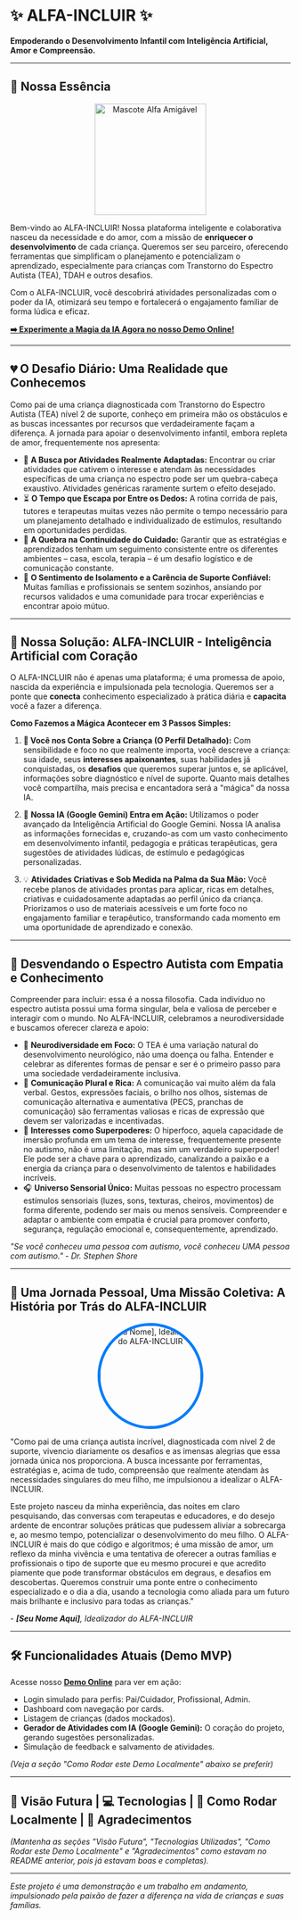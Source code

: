 # ✨ ALFA-INCLUIR ✨

**Empoderando o Desenvolvimento Infantil com Inteligência Artificial, Amor e Compreensão.**

---

## 🌟 Nossa Essência

<p align="center">
  <img src="LINK_PARA_SEU_MASCOTE_ALFA_AMIGAVEL.png_OU_svg" alt="Mascote Alfa Amigável" width="200"/>
</p>

Bem-vindo ao ALFA-INCLUIR! Nossa plataforma inteligente e colaborativa nasceu da necessidade e do amor, com a missão de **enriquecer o desenvolvimento** de cada criança. Queremos ser seu parceiro, oferecendo ferramentas que simplificam o planejamento e potencializam o aprendizado, especialmente para crianças com Transtorno do Espectro Autista (TEA), TDAH e outros desafios.

Com o ALFA-INCLUIR, você descobrirá atividades personalizadas com o poder da IA, otimizará seu tempo e fortalecerá o engajamento familiar de forma lúdica e eficaz.

**[➡️ Experimente a Magia da IA Agora no nosso Demo Online!](http://xportall.com.br:1010/alfa-incluir-demo-php/)**

---

## 💔 O Desafio Diário: Uma Realidade que Conhecemos

Como pai de uma criança diagnosticada com Transtorno do Espectro Autista (TEA) nível 2 de suporte, conheço em primeira mão os obstáculos e as buscas incessantes por recursos que verdadeiramente façam a diferença. A jornada para apoiar o desenvolvimento infantil, embora repleta de amor, frequentemente nos apresenta:

*   🤯 **A Busca por Atividades Realmente Adaptadas:** Encontrar ou criar atividades que cativem o interesse e atendam às necessidades específicas de uma criança no espectro pode ser um quebra-cabeça exaustivo. Atividades genéricas raramente surtem o efeito desejado.
*   ⏳ **O Tempo que Escapa por Entre os Dedos:** A rotina corrida de pais, tutores e terapeutas muitas vezes não permite o tempo necessário para um planejamento detalhado e individualizado de estímulos, resultando em oportunidades perdidas.
*   🔄 **A Quebra na Continuidade do Cuidado:** Garantir que as estratégias e aprendizados tenham um seguimento consistente entre os diferentes ambientes – casa, escola, terapia – é um desafio logístico e de comunicação constante.
*   🤝 **O Sentimento de Isolamento e a Carência de Suporte Confiável:** Muitas famílias e profissionais se sentem sozinhos, ansiando por recursos validados e uma comunidade para trocar experiências e encontrar apoio mútuo.

---

## 🚀 Nossa Solução: ALFA-INCLUIR - Inteligência Artificial com Coração

O ALFA-INCLUIR não é apenas uma plataforma; é uma promessa de apoio, nascida da experiência e impulsionada pela tecnologia. Queremos ser a ponte que **conecta** conhecimento especializado à prática diária e **capacita** você a fazer a diferença.

**Como Fazemos a Mágica Acontecer em 3 Passos Simples:**

1.  **📝 Você nos Conta Sobre a Criança (O Perfil Detalhado):**
    Com sensibilidade e foco no que realmente importa, você descreve a criança: sua idade, seus **interesses apaixonantes**, suas habilidades já conquistadas, os **desafios** que queremos superar juntos e, se aplicável, informações sobre diagnóstico e nível de suporte. Quanto mais detalhes você compartilha, mais precisa e encantadora será a "mágica" da nossa IA.

2.  🤖 **Nossa IA (Google Gemini) Entra em Ação:**
    Utilizamos o poder avançado da Inteligência Artificial do Google Gemini. Nossa IA analisa as informações fornecidas e, cruzando-as com um vasto conhecimento em desenvolvimento infantil, pedagogia e práticas terapêuticas, gera sugestões de atividades lúdicas, de estímulo e pedagógicas personalizadas.

3.  💡 **Atividades Criativas e Sob Medida na Palma da Sua Mão:**
    Você recebe planos de atividades prontas para aplicar, ricas em detalhes, criativas e cuidadosamente adaptadas ao perfil único da criança. Priorizamos o uso de materiais acessíveis e um forte foco no engajamento familiar e terapêutico, transformando cada momento em uma oportunidade de aprendizado e conexão.

---

## 🧩 Desvendando o Espectro Autista com Empatia e Conhecimento

Compreender para incluir: essa é a nossa filosofia. Cada indivíduo no espectro autista possui uma forma singular, bela e valiosa de perceber e interagir com o mundo. No ALFA-INCLUIR, celebramos a neurodiversidade e buscamos oferecer clareza e apoio:

*   🧠 **Neurodiversidade em Foco:** O TEA é uma variação natural do desenvolvimento neurológico, não uma doença ou falha. Entender e celebrar as diferentes formas de pensar e ser é o primeiro passo para uma sociedade verdadeiramente inclusiva.
*   💬 **Comunicação Plural e Rica:** A comunicação vai muito além da fala verbal. Gestos, expressões faciais, o brilho nos olhos, sistemas de comunicação alternativa e aumentativa (PECS, pranchas de comunicação) são ferramentas valiosas e ricas de expressão que devem ser valorizadas e incentivadas.
*   🌟 **Interesses como Superpoderes:** O hiperfoco, aquela capacidade de imersão profunda em um tema de interesse, frequentemente presente no autismo, não é uma limitação, mas sim um verdadeiro superpoder! Ele pode ser a chave para o aprendizado, canalizando a paixão e a energia da criança para o desenvolvimento de talentos e habilidades incríveis.
*   🎧 **Universo Sensorial Único:** Muitas pessoas no espectro processam estímulos sensoriais (luzes, sons, texturas, cheiros, movimentos) de forma diferente, podendo ser mais ou menos sensíveis. Compreender e adaptar o ambiente com empatia é crucial para promover conforto, segurança, regulação emocional e, consequentemente, aprendizado.

*"Se você conheceu uma pessoa com autismo, você conheceu UMA pessoa com autismo." - Dr. Stephen Shore*

---

## 💖 Uma Jornada Pessoal, Uma Missão Coletiva: A História por Trás do ALFA-INCLUIR

<p align="center">
  <img src="LINK_PARA_SUA_FOTO_OU_PLACEHOLDER.jpg" alt="[Seu Nome], Idealizador do ALFA-INCLUIR" width="180" style="border-radius:50%; border: 5px solid #007bff;"/>
</p>

"Como pai de uma criança autista incrível, diagnosticada com nível 2 de suporte, vivencio diariamente os desafios e as imensas alegrias que essa jornada única nos proporciona. A busca incessante por ferramentas, estratégias e, acima de tudo, compreensão que realmente atendam às necessidades singulares do meu filho, me impulsionou a idealizar o ALFA-INCLUIR.

Este projeto nasceu da minha experiência, das noites em claro pesquisando, das conversas com terapeutas e educadores, e do desejo ardente de encontrar soluções práticas que pudessem aliviar a sobrecarga e, ao mesmo tempo, potencializar o desenvolvimento do meu filho. O ALFA-INCLUIR é mais do que código e algoritmos; é uma missão de amor, um reflexo da minha vivência e uma tentativa de oferecer a outras famílias e profissionais o tipo de suporte que eu mesmo procurei e que acredito piamente que pode transformar obstáculos em degraus, e desafios em descobertas. Queremos construir uma ponte entre o conhecimento especializado e o dia a dia, usando a tecnologia como aliada para um futuro mais brilhante e inclusivo para todas as crianças."

*- **[Seu Nome Aqui]**, Idealizador do ALFA-INCLUIR*

---

## 🛠️ Funcionalidades Atuais (Demo MVP)

Acesse nosso **[Demo Online](http://xportall.com.br:1010/alfa-incluir-demo-php/)** para ver em ação:

*   Login simulado para perfis: Pai/Cuidador, Profissional, Admin.
*   Dashboard com navegação por cards.
*   Listagem de crianças (dados mockados).
*   **Gerador de Atividades com IA (Google Gemini):** O coração do projeto, gerando sugestões personalizadas.
*   Simulação de feedback e salvamento de atividades.

*(Veja a seção "Como Rodar este Demo Localmente" abaixo se preferir)*

---
## 🔮 Visão Futura | 💻 Tecnologias | 🚀 Como Rodar Localmente | 🙏 Agradecimentos

*(Mantenha as seções "Visão Futura", "Tecnologias Utilizadas", "Como Rodar este Demo Localmente" e "Agradecimentos" como estavam no README anterior, pois já estavam boas e completas).*

---

*Este projeto é uma demonstração e um trabalho em andamento, impulsionado pela paixão de fazer a diferença na vida de crianças e suas famílias.*
